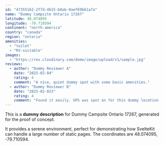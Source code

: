 ```yaml
---
id: "47355162-2f7d-4615-b8ab-0aef69b61a7a"
name: "Dummy Campsite Ontario 17267"
latitude: 48.074095
longitude: -79.710594
continent: "north-america"
country: "canada"
region: "ontario"
amenities:
  - "toilet"
  - "RV-suitable"
images:
  - "https://res.cloudinary.com/demo/image/upload/v1/sample.jpg"
reviews:
  - author: "Dummy Reviewer A"
    date: "2025-02-04"
    rating: 4
    comment: "A nice, quiet dummy spot with some basic amenities."
  - author: "Dummy Reviewer B"
    date: "2025-02-023"
    rating: 4
    comment: "Found it easily. GPS was spot on for this dummy location."
---
```


This is a **dummy description** for Dummy Campsite Ontario 17267, generated for the proof of concept.

It provides a serene environment, perfect for demonstrating how SvelteKit can handle a large number of static pages. The coordinates are 48.074095, -79.710594.
